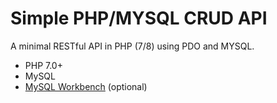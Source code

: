 # Simple PHP/MYSQL CRUD API

A minimal RESTful API in PHP (7/8) using PDO and MYSQL.

- PHP 7.0+
- MySQL
- [MySQL Workbench](https://www.mysql.com/products/workbench/) (optional)